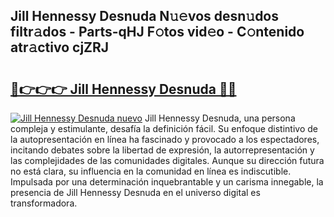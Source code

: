 ## Jill Hennessy Desnuda N𝚞𝚎vos desn𝚞dos filtr𝚊dos - Parts-qHJ F𝚘tos vid𝚎o - C𝚘ntenido atr𝚊ctivo cjZRJ

# <h2><a href="http://mb4tpu.tromn.icu/?c=Jill+Hennessy+Desnuda">🔗👉👉👉 Jill Hennessy Desnuda 🔗🔗</a></h2>

[![Jill Hennessy Desnuda nuevo](https://i.imgur.com/pEAQMta.gif)](http://mb4tpu.tromn.icu/?c=Jill+Hennessy+Desnuda)
Jill Hennessy Desnuda, una persona compleja y estimulante, desafía la definición fácil. Su enfoque distintivo de la autopresentación en línea ha fascinado y provocado a los espectadores, incitando debates sobre la libertad de expresión, la autorrepresentación y las complejidades de las comunidades digitales. Aunque su dirección futura no está clara, su influencia en la comunidad en línea es indiscutible. Impulsada por una determinación inquebrantable y un carisma innegable, la presencia de Jill Hennessy Desnuda en el universo digital es transformadora.
